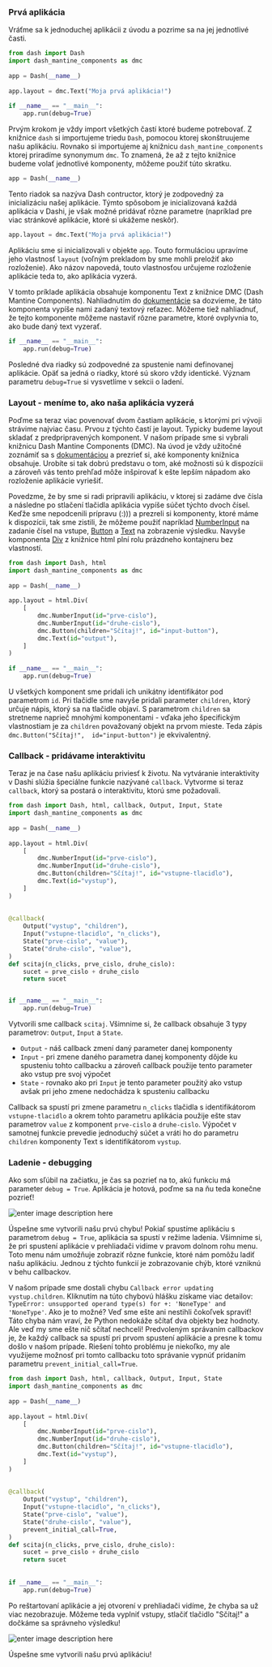 ### Prvá aplikácia

Vráťme sa k jednoduchej aplikácii z úvodu a pozrime sa na jej jednotlivé časti.

```python
from dash import Dash  
import dash_mantine_components as dmc  
  
app = Dash(__name__)  
  
app.layout = dmc.Text("Moja prvá aplikácia!")  
  
if __name__ == "__main__":  
    app.run(debug=True)
```

Prvým krokom je vždy import všetkých častí ktoré budeme potrebovať. Z knižnice `dash` si importujeme triedu `Dash`, pomocou ktorej skonštruujeme našu aplikáciu. Rovnako si importujeme aj knižnicu `dash_mantine_components` ktorej priradíme synonymum `dmc`. To znamená, že až z tejto knižnice budeme volať jednotlivé komponenty, môžeme použiť túto skratku.

 ```python
app = Dash(__name__)  
```
Tento riadok sa nazýva Dash contructor, ktorý je zodpovedný za inicializáciu našej aplikácie. Týmto spôsobom je inicializovaná každá aplikácia v Dashi, je však možné pridávať rôzne parametre (napríklad pre viac stránkové aplikácie, ktoré si ukážeme neskôr). 

```python
app.layout = dmc.Text("Moja prvá aplikácia!")  
```

Aplikáciu sme si inicializovali v objekte `app`. Touto formuláciou upravíme jeho vlastnosť `layout` (voľným prekladom by sme mohli preložiť ako rozloženie). Ako názov napovedá, touto vlastnosťou určujeme rozloženie aplikácie teda to, ako aplikácia vyzerá. 

V tomto príklade aplikácia obsahuje komponentu Text z knižnice DMC (Dash Mantine Components). Nahliadnutím do [dokumentácie](https://www.dash-mantine-components.com/components/text) sa dozvieme, že táto komponenta vypíše nami zadaný textový reťazec. Môžeme tiež nahliadnuť, že tejto komponente môžeme nastaviť rôzne parametre, ktoré ovplyvnia to, ako bude daný text vyzerať. 

```python
if __name__ == "__main__":  
    app.run(debug=True)
```

Posledné dva riadky sú zodpovedné za spustenie nami definovanej aplikácie. Opäť sa jedná o riadky, ktoré sú skoro vždy identické. Význam parametru `debug=True` si vysvetlíme v sekcii o ladení.

### Layout - meníme to, ako naša aplikácia vyzerá

Poďme sa teraz viac povenovať dvom častiam aplikácie, s ktorými pri vývoji strávime najviac času. Prvou z týchto častí je layout. Typicky budeme layout skladať z predpripravených komponent. V našom prípade sme si vybrali knižnicu Dash Mantine Components (DMC). Na úvod je vždy užitočné zoznámiť sa s [dokumentáciou](https://www.dash-mantine-components.com/) a prezrieť si, aké komponenty knižnica obsahuje. Urobíte si tak dobrú predstavu o tom, aké možnosti sú k dispozícii a zároveň vás tento prehľad môže inšpirovať k ešte lepším nápadom ako rozloženie aplikácie vyriešiť.

 Povedzme, že by sme si radi pripravili aplikáciu, v ktorej si zadáme dve čísla a následne po stlačení tlačidla aplikácia vypíše súčet týchto dvoch čísel. Keďže sme nepodcenili prípravu (:))) a prezreli si komponenty, ktoré máme k dispozícii, tak sme zistili, že môžeme použiť napríklad [NumberInput](https://www.dash-mantine-components.com/components/numberinput) na zadanie čísel na vstupe, [Button](https://www.dash-mantine-components.com/components/button) a [Text](https://www.dash-mantine-components.com/components/text) na zobrazenie výsledku. Navyše komponenta [Div](https://dash.plotly.com/dash-html-components/div) z knižnice html plní rolu prázdneho kontajneru bez vlastností.

```python
from dash import Dash, html  
import dash_mantine_components as dmc  
  
app = Dash(__name__)  
  
app.layout = html.Div(  
    [  
        dmc.NumberInput(id="prve-cislo"),  
        dmc.NumberInput(id="druhe-cislo"),  
        dmc.Button(children="Sčítaj!", id="input-button"),  
        dmc.Text(id="output"),  
    ]  
)  
  
if __name__ == "__main__":  
    app.run(debug=True)
```

U všetkých komponent sme pridali ich unikátny identifikátor pod parametrom `id`. Pri tlačidle sme navyše pridali parameter `children`, ktorý určuje nápis, ktorý sa na tlačidle objaví. S parametrom `children` sa stretneme naprieč mnohými komponentami - vďaka jeho špecifickým vlastnostiam je za `children` považovaný objekt na prvom mieste. Teda zápis `dmc.Button("Sčítaj!",  id="input-button")` je ekvivalentný.

### Callback - pridávame interaktivitu

Teraz je na čase našu aplikáciu priviesť k životu. Na vytváranie interaktivity v Dashi slúžia špeciálne funkcie nazývané `callback`. Vytvorme si teraz `callback`, ktorý sa postará o interaktivitu, ktorú sme požadovali.

```python
from dash import Dash, html, callback, Output, Input, State  
import dash_mantine_components as dmc  
  
app = Dash(__name__)  
  
app.layout = html.Div(  
    [  
        dmc.NumberInput(id="prve-cislo"),  
        dmc.NumberInput(id="druhe-cislo"),  
        dmc.Button(children="Sčítaj!", id="vstupne-tlacidlo"),  
        dmc.Text(id="vystup"),  
    ]  
)  
  
  
@callback(  
    Output("vystup", "children"),  
    Input("vstupne-tlacidlo", "n_clicks"),  
    State("prve-cislo", "value"),  
    State("druhe-cislo", "value"),  
)  
def scitaj(n_clicks, prve_cislo, druhe_cislo):
	sucet = prve_cislo + druhe_cislo
    return sucet


if __name__ == "__main__":  
    app.run(debug=True)
``` 

Vytvorili sme callback `scitaj`. Všimnime si, že callback obsahuje 3 typy parametrov: `Output`, `Input` a `State`.

- `Output` - náš callback zmení daný parameter danej komponenty
- `Input` -  pri zmene daného parametra danej komponenty dôjde ku spusteniu tohto callbacku a zároveň callback použije tento parameter ako vstup pre svoj výpočet
- `State` - rovnako ako pri `Input` je tento parameter použitý ako vstup avšak pri jeho zmene nedochádza k spusteniu callbacku

Callback sa spustí pri zmene parametru `n_clicks` tlačidla s identifikátorom `vstupne-tlacidlo` a okrem tohto parametru aplikácia použije ešte stav parametrov `value` z komponent `prve-cislo` a `druhe-cislo`. Výpočet v samotnej funkcie prevedie jednoduchý súčet a vráti ho do parametru `children` komponenty Text s identifikátorom `vystup`. 

### Ladenie - debugging

Ako som sľúbil na začiatku, je čas sa pozrieť na to, akú funkciu má parameter `debug = True`. Aplikácia je hotová, poďme sa na ňu teda konečne pozrieť!

![enter image description here](https://i.ibb.co/LhKCDjk/ladenie-aplikacie-surprised.gif)

Úspešne sme vytvorili našu prvú chybu! Pokiaľ spustíme aplikáciu s parametrom `debug = True`, aplikácia sa spustí v režime ladenia. Všimnime si, že pri spustení aplikácie v prehliadači vidíme v pravom dolnom rohu menu. Toto menu nám umožňuje zobraziť rôzne funkcie, ktoré nám pomôžu ladiť našu aplikáciu. Jednou z týchto funkcií je zobrazovanie chýb, ktoré vzniknú v behu callbackov. 

V našom prípade sme dostali chybu `Callback error updating vystup.children`. Kliknutím na túto chybovú hlášku získame viac detailov: `TypeError: unsupported operand type(s) for +: 'NoneType' and 'NoneType'`. Ako je to možné? Veď sme ešte ani nestihli čokoľvek spraviť! Táto chyba nám vraví, že Python nedokáže sčítať dva objekty bez hodnoty. Ale veď my sme ešte nič sčítať nechceli! Predvoleným správaním callbackov je, že každý callback sa spustí pri prvom spustení aplikácie a presne k tomu došlo v našom prípade. Riešení tohto problému je niekoľko, my ale využijeme možnosť pri tomto callbacku toto správanie vypnúť pridaním parametru `prevent_initial_call=True`.

```python
from dash import Dash, html, callback, Output, Input, State  
import dash_mantine_components as dmc  
  
app = Dash(__name__)  
  
app.layout = html.Div(  
    [  
        dmc.NumberInput(id="prve-cislo"),  
        dmc.NumberInput(id="druhe-cislo"),  
        dmc.Button(children="Sčítaj!", id="vstupne-tlacidlo"),  
        dmc.Text(id="vystup"),  
    ]  
)  
  
  
@callback(  
    Output("vystup", "children"),  
    Input("vstupne-tlacidlo", "n_clicks"),  
    State("prve-cislo", "value"),  
    State("druhe-cislo", "value"),  
    prevent_initial_call=True,  
)  
def scitaj(n_clicks, prve_cislo, druhe_cislo):  
    sucet = prve_cislo + druhe_cislo  
    return sucet  
  
  
if __name__ == "__main__":  
    app.run(debug=True)
```

Po reštartovaní aplikácie a jej otvorení v prehliadači vidíme, že chyba sa už viac nezobrazuje. Môžeme teda vyplniť vstupy, stlačiť tlačidlo "Sčítaj!" a dočkáme sa správneho výsledku!

![enter image description here](https://i.ibb.co/b1yT3DR/funkcna-aplikacia.gif)

Úspešne sme vytvorili našu prvú aplikáciu! 
